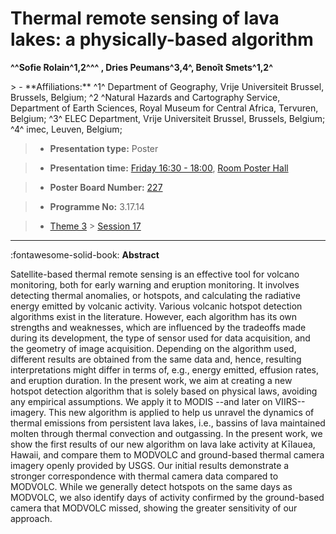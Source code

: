 # Thermal remote sensing of lava lakes: a physically-based algorithm

**^^Sofie Rolain^1,2^^^ , Dries Peumans^3,4^, Benoît Smets^1,2^**

<!-- more -->> - **Affiliations:** ^1^ Department of Geography, Vrije Universiteit Brussel, Brussels, Belgium; ^2 ^Natural Hazards and Cartography Service, Department of Earth Sciences, Royal Museum for Central Africa, Tervuren, Belgium; ^3^ ELEC Department, Vrije Universiteit Brussel, Brussels, Belgium; ^4^ imec, Leuven, Belgium;

> - **Presentation type:** Poster

> - **Presentation time:** [Friday 16:30 - 18:00](../sessions_comparison.md#__tabbed_4_6), [Room Poster Hall](../maps_venue.md#__tabbed_1_1)

> - **Poster Board Number:** [227](../map_poster_boards.md#friday)

> - **Programme No:** 3.17.14

> - [Theme 3](../theme3.md) > [Session 17](../sessions/session-3-17.md)

--- 

:fontawesome-solid-book: **Abstract**

Satellite-based thermal remote sensing is an effective tool for volcano monitoring, both for early warning and eruption monitoring. It involves detecting thermal anomalies, or hotspots, and calculating the radiative energy emitted by volcanic activity. Various volcanic hotspot detection algorithms exist in the literature. However, each algorithm has its own strengths and weaknesses, which are influenced by the tradeoffs made during its development, the type of sensor used for data acquisition, and the geometry of image acquisition. Depending on the algorithm used, different results are obtained from the same data and, hence, resulting interpretations might differ in terms of, e.g., energy emitted, effusion rates, and eruption duration.
In the present work, we aim at creating a new hotspot detection algorithm that is solely based on physical laws, avoiding any empirical assumptions. We apply it to MODIS --and later on VIIRS-- imagery. This new algorithm is applied to help us unravel the dynamics of thermal emissions from persistent lava lakes, i.e., bassins of lava maintained molten through thermal convection and outgassing. In the present work, we show the first results of our new algorithm on lava lake activity at Kīlauea, Hawaii, and compare them to MODVOLC and ground-based thermal camera imagery openly provided by USGS. Our initial results demonstrate a stronger correspondence with thermal camera data compared to MODVOLC. While we generally detect hotspots on the same days as MODVOLC, we also identify days of activity confirmed by the ground-based camera that MODVOLC missed, showing the greater sensitivity of our approach.

